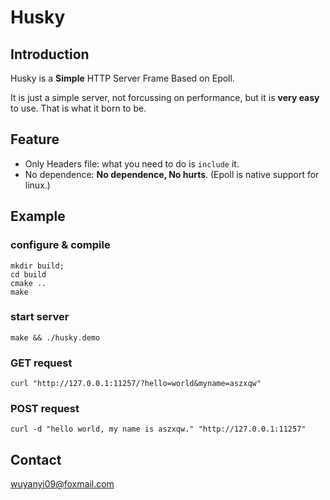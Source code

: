 # Husky

## Introduction

Husky is a **Simple** HTTP Server Frame Based on Epoll.

It is just a simple server, not forcussing on performance, but it is **very easy** to use. That is what it born to be.

## Feature

+ Only Headers file: what you need to do is `include` it.
+ No dependence: **No dependence, No hurts**. (Epoll is native support for linux.)

## Example

### configure & compile

```
mkdir build;
cd build
cmake ..
make
```

### start server

```
make && ./husky.demo
```

### GET request

```
curl "http://127.0.0.1:11257/?hello=world&myname=aszxqw"
```

### POST request

```
curl -d "hello world, my name is aszxqw." "http://127.0.0.1:11257"
```

## Contact

wuyanyi09@foxmail.com

